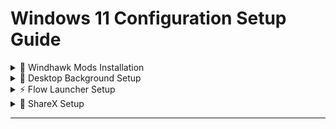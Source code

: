 # Windows 11 Configuration Setup Guide

<details>
<summary>📌 Windhawk Mods Installation</summary>

### 1. Download Windhawk
[Download Windhawk](https://windhawk.net/download)

### 2. Install Required Plugins
Download configurations from [windows11 repository](https://github.com/montdiego/windows11):

| Plugin Name | Configuration File |
|-------------|--------------------|
| Taskbar auto-hide when maximized | Default |
| Taskbar Clock Customization | [config.json](https://github.com/montdiego/windows11/blob/main/clock.json) |
| Taskbar height and icon size | [config.json](https://github.com/montdiego/windows11/blob/main/taskbar_size.json) |
| Taskbar tray system icon tweaks | [config.json](https://github.com/montdiego/windows11/blob/main/tray_icons.json) |
| Notification Center Styler | [config.json](https://github.com/montdiego/windows11/blob/main/notifications.json) |
| Start Menu Styler | [config.json](https://github.com/montdiego/windows11/blob/main/start_menu.json) |
| Taskbar Styler | [config.json](https://github.com/montdiego/windows11/blob/main/taskbar.json) |

**Installation Steps**:
1. Open Windhawk
2. Click `Install Mod` → `Import from File`
3. Select downloaded JSON files

</details>

<details>
<summary>🎨 Desktop Background Setup</summary>

1. Download wallpaper:  
   [custom-background.jpg](https://github.com/montdiego/windows11/blob/main/background.jpg)
2. Right-click image → "Set as desktop background"

</details>

<details>
<summary>⚡ Flow Launcher Setup</summary>

### 1. Install Application
[Download Flow Launcher](https://www.flowlauncher.com/#)

### 2. Apply Configuration
1.- Hide when on Try
2.- Start UP on windows start

### 3. Install Theme
1. Download: [theme.json](https://github.com/montdiego/windows11/blob/main/flow_launcher.xaml)
2. Place in:  
   `%AppData%\FlowLauncher\Themes`

</details>

<details>
<summary>📸 ShareX Setup</summary>

### 1. Install Application
[Download ShareX](https://getsharex.com/)

### 2. Import Settings
1. Download: [sharex-config.sxcr](https://github.com/montdiego/windows11/blob/main/sharex/sharex-config.sxcr)
2. In ShareX:  
   `Tools > Import/Export > Import settings...`

</details>

---

